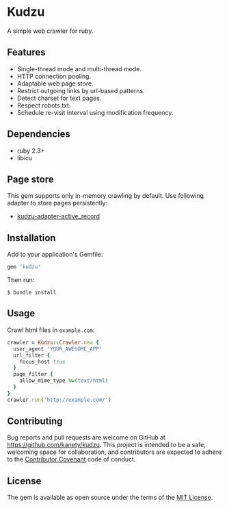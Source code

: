 # Kudzu

A simple web crawler for ruby.

## Features

* Single-thread mode and multi-thread mode.
* HTTP connection pooling.
* Adaptable web page store.
* Restrict outgoing links by url-based patterns.
* Detect charset for text pages.
* Respect robots.txt.
* Schedule re-visit interval using modification frequency.

## Dependencies

* ruby 2.3+
* libicu

## Page store

This gem supports only in-memory crawling by default. Use following adapter to store pages persistently:

* [kudzu-adapter-active_record](https://github.com/kanety/kudzu-adapter-active_record)

## Installation

Add to your application's Gemfile:

```ruby
gem 'kudzu'
```

Then run:

    $ bundle install

## Usage

Crawl html files in `example.com`:

```ruby
crawler = Kudzu::Crawler.new {
  user_agent 'YOUR_AWESOME_APP'
  url_filter {
    focus_host true
  }
  page_filter {
    allow_mime_type %w(text/html)
  }
}
crawler.run('http://example.com/')
```

## Contributing

Bug reports and pull requests are welcome on GitHub at https://github.com/kanety/kudzu. This project is intended to be a safe, welcoming space for collaboration, and contributors are expected to adhere to the [Contributor Covenant](http://contributor-covenant.org) code of conduct.

## License

The gem is available as open source under the terms of the [MIT License](http://opensource.org/licenses/MIT).
